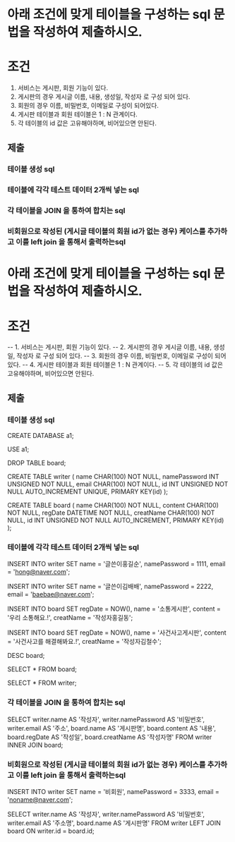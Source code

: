# 아래 조건에 맞게 테이블을 구성하는 sql 문법을 작성하여 제출하시오.

# 조건
1. 서비스는 게시판, 회원 기능이 있다.
2. 게시판의 경우 게시글 이름, 내용, 생성일, 작성자 로 구성 되어 있다.
3. 회원의 경우 이름, 비밀번호, 이메일로 구성이 되어있다.
4. 게시판 테이블과 회원 테이블은 1 : N 관계이다.
5. 각 테이블의 id 값은 고유해야하며, 비어있으면 안된다.

## 제출 

### 테이블 생성 sql


### 테이블에 각각 테스트 데이터 2개씩 넣는 sql

### 각 테이블을 JOIN 을 통하여 합치는 sql

### 비회원으로 작성된 (게시글 테이블의 회원 id가 없는 경우) 케이스를 추가하고 이를 left join 을 통해서 출력하는sql



# 아래 조건에 맞게 테이블을 구성하는 sql 문법을 작성하여 제출하시오.

# 조건
-- 1. 서비스는 게시판, 회원 기능이 있다.
-- 2. 게시판의 경우 게시글 이름, 내용, 생성일, 작성자 로 구성 되어 있다.
-- 3. 회원의 경우 이름, 비밀번호, 이메일로 구성이 되어있다.
-- 4. 게시판 테이블과 회원 테이블은 1 : N 관계이다.
-- 5. 각 테이블의 id 값은 고유해야하며, 비어있으면 안된다.

## 제출 

### 테이블 생성 sql
CREATE DATABASE a1;

USE a1;

DROP TABLE board;

CREATE TABLE writer (
name CHAR(100) NOT NULL,
namePassword INT UNSIGNED NOT NULL,
email CHAR(100) NOT NULL,
id INT UNSIGNED NOT NULL AUTO_INCREMENT UNIQUE,
PRIMARY KEY(id)
);

CREATE TABLE board (
name CHAR(100) NOT NULL,
content CHAR(100) NOT NULL,
regDate DATETIME NOT NULL,
creatName CHAR(100) NOT NULL,
id INT UNSIGNED NOT NULL AUTO_INCREMENT,
PRIMARY KEY(id)
);


### 테이블에 각각 테스트 데이터 2개씩 넣는 sql

INSERT INTO writer 
SET name = '글쓴이홍길순',
namePassword = 1111,
email = 'hong@naver.com';

INSERT INTO writer 
SET name = '글쓴이김배배',
namePassword = 2222,
email = 'baebae@naver.com';

INSERT INTO board 
SET regDate = NOW(),
name = '소통게시판',
content = '우리 소통해요.!',
creatName = '작성자홍길동';

INSERT INTO board 
SET regDate = NOW(),
name = '사건사고게시판',
content = '사건사고를 해결해봐요.!',
creatName = '작성자김철수';

DESC board;

SELECT * FROM board;

SELECT * FROM writer;

### 각 테이블을 JOIN 을 통하여 합치는 sql

SELECT writer.name AS '작성자',
writer.namePassword AS '비밀번호',
writer.email AS '주소',
board.name AS '게시판명',
board.content AS '내용',
board.regDate AS '작성일',
board.creatName AS '작성자명'
FROM writer
INNER JOIN board; 

### 비회원으로 작성된 (게시글 테이블의 회원 id가 없는 경우) 케이스를 추가하고 이를 left join 을 통해서 출력하는sql

INSERT INTO writer SET name = '비회원',  namePassword = 3333, email = 'noname@naver.com';

SELECT writer.name AS '작성자', writer.namePassword AS '비밀번호', writer.email AS '주소명', board.name AS '게시판명'
FROM writer LEFT JOIN board
ON writer.id = board.id;
